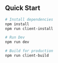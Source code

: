 ## Quick Start

``` bash
# Install dependencies
npm install
npm run client-install

# Run Dev
npm run dev

# Build for production
npm run client-build
```
